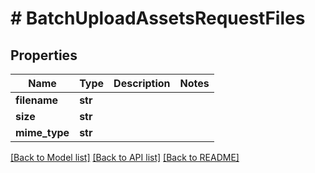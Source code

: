 # # BatchUploadAssetsRequestFiles


## Properties 


Name | Type | Description | Notes
------------ | ------------- | ------------- | -------------
**filename**| **str** |   |
**size**| **str** |   |
**mime_type**| **str** |   |


[[Back to Model list]](../../README.md#models) [[Back to API list]](../../README.md#endpoints) [[Back to README]](../../README.md)

